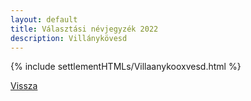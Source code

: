 ```yaml
---
layout: default
title: Választási névjegyzék 2022
description: Villánykövesd
---
```


{% include settlementHTMLs/Villaanykooxvesd.html %}

[Vissza](./)